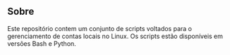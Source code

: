 ## Sobre 
Este repositório contem um conjunto de scripts voltados para o gerenciamento de contas locais no Linux. Os scripts estão disponíveis em versões Bash e Python.
